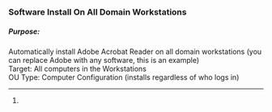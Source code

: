 ### Software Install On All Domain Workstations
##### Purpose:
Automatically install Adobe Acrobat Reader on all domain workstations (you can replace Adobe with any software, this is an example)  
Target: All computers in the Workstations  
OU Type: Computer Configuration (installs regardless of who logs in)  

---

1. 
